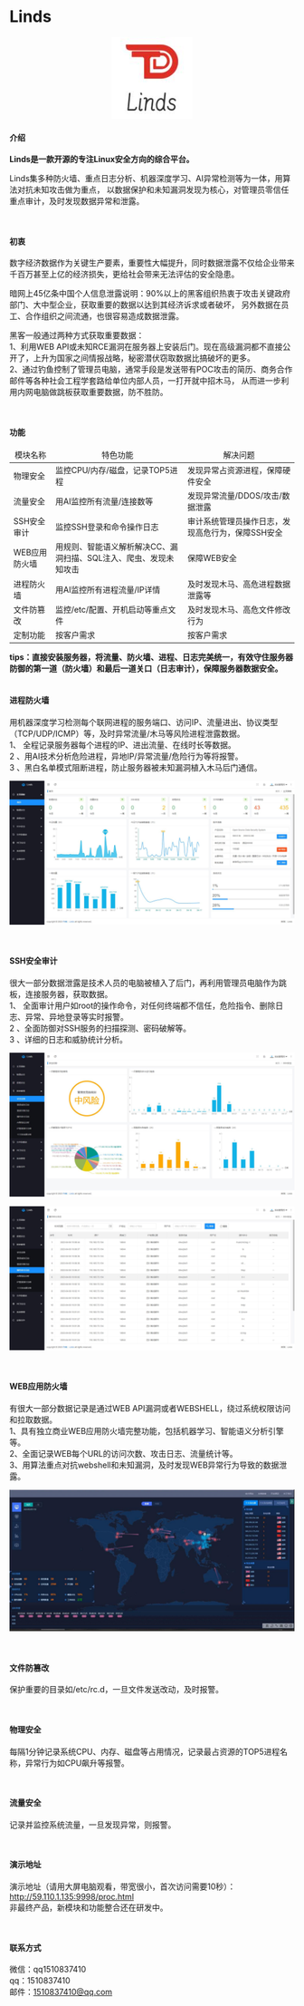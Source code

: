 # Linds

<p align="center">
  <img width="144" src="https://raw.githubusercontent.com/lindsec/Linds/main/img/linds.jpg">
</p>


#### 介绍
**Linds是一款开源的专注Linux安全方向的综合平台。**

Linds集多种防火墙、重点日志分析、机器深度学习、AI异常检测等为一体，用算法对抗未知攻击做为重点，
以数据保护和未知漏洞发现为核心，对管理员零信任重点审计，及时发现数据异常和泄露。

<br>

#### 初衷
数字经济数据作为关键生产要素，重要性大幅提升，同时数据泄露不仅给企业带来千百万甚至上亿的经济损失，更给社会带来无法评估的安全隐患。

暗网上45亿条中国个人信息泄露说明：90%以上的黑客组织热衷于攻击关键政府部门、大中型企业，获取重要的数据以达到其经济诉求或者破坏，
另外数据在员工、合作组织之间流通，也很容易造成数据泄露。

黑客一般通过两种方式获取重要数据：<br>
1、利用WEB API或未知RCE漏洞在服务器上安装后门。现在高级漏洞都不直接公开了，上升为国家之间情报战略，秘密潜伏窃取数据比搞破坏的更多。<br>
2、通过钓鱼控制了管理员电脑，通常手段是发送带有POC攻击的简历、商务合作邮件等各种社会工程学套路给单位内部人员，一打开就中招木马，
从而进一步利用内网电脑做跳板获取重要数据，防不胜防。

<br>

#### 功能
<table cellspacing="0" cellpadding="0">
  <thead>
    <tr>
      <td align="center">模块名称</td><td align="center">特色功能</td><td align="center">解决问题</td>
    </tr>
  </thead>
  <tbody>
    <tr>
      <td valign="middle">物理安全</td>
      <td valign="middle">监控CPU/内存/磁盘，记录TOP5进程</td>
      <td valign="middle">发现异常占资源进程，保障硬件安全</td>
    </tr>
    <tr>
      <td valign="middle">流量安全</td>
      <td valign="middle">用AI监控所有流量/连接数等</td>
      <td valign="middle">发现异常流量/DDOS/攻击/数据泄露</td>
    </tr>
    <tr>
      <td valign="middle">SSH安全审计</td>
      <td valign="middle">监控SSH登录和命令操作日志</td>
      <td valign="middle">审计系统管理员操作日志，发现高危行为，保障SSH安全</td>
    </tr>
    <tr>
      <td valign="middle">WEB应用防火墙</td>
      <td valign="middle">用规则、智能语义解析解决CC、漏洞扫描、SQL注入、爬虫、发现未知攻击</td>
      <td valign="middle">保障WEB安全</td>
    </tr>
    <tr>
      <td valign="middle">进程防火墙</td>
      <td valign="middle">用AI监控所有进程流量/IP详情</td>
      <td valign="middle">及时发现木马、高危进程数据泄露等</td>
    </tr>
    <tr>
      <td valign="middle">文件防篡改</td>
      <td valign="middle">监控/etc/配置、开机启动等重点文件</td>
      <td valign="middle">及时发现木马、高危文件修改行为</td>
    </tr>
    <tr>
      <td valign="middle">定制功能</td>
      <td valign="middle">按客户需求</td>
      <td valign="middle">按客户需求</td>
    </tr>
  </tbody>
</table>

**tips：直接安装服务器，将流量、防火墙、进程、日志完美统一，有效守住服务器防御的第一道（防火墙）和最后一道关口（日志审计），保障服务器数据安全。**
<br>
<br>

#### 进程防火墙

用机器深度学习检测每个联网进程的服务端口、访问IP、流量进出、协议类型（TCP/UDP/ICMP）等，及时异常流量/木马等风险进程泄露数据。<br>
1、 全程记录服务器每个进程的IP、进出流量、在线时长等数据。<br>
2 、用AI技术分析危险进程，异地IP/异常流量/危险行为等将报警。<br>
3 、黑白名单模式阻断进程，防止服务器被未知漏洞植入木马后门通信。<br>
<p align="center">
  <img src="https://raw.githubusercontent.com/lindsec/Linds/main/img/2-2.jpg">
</p>

<br>

#### SSH安全审计

很大一部分数据泄露是技术人员的电脑被植入了后门，再利用管理员电脑作为跳板，连接服务器，获取数据。<br>
1、 全面审计用户如root的操作命令，对任何终端都不信任，危险指令、删除日志、异常、异地登录等实时报警。<br>
2 、全面防御对SSH服务的扫描探测、密码破解等。<br>
3 、详细的日志和威胁统计分析。<br>
<p align="center">
  <img src="https://raw.githubusercontent.com/lindsec/Linds/main/img/2-3-1.jpg">
</p>
<p align="center">
  <img src="https://raw.githubusercontent.com/lindsec/Linds/main/img/2-3-2.jpg">
</p>

<br>

#### WEB应用防火墙

有很大一部分数据记录是通过WEB API漏洞或者WEBSHELL，绕过系统权限访问和拉取数据。<br>
1、具有独立商业WEB应用防火墙完整功能，包括机器学习、智能语义分析引擎等。<br>
2、全面记录WEB每个URL的访问次数、攻击日志、流量统计等。<br>
3、用算法重点对抗webshell和未知漏洞，及时发现WEB异常行为导致的数据泄露。<br>
<p align="center">
  <img src="https://raw.githubusercontent.com/lindsec/Linds/main/img/2-4.jpg">
</p>

<br>

#### 文件防篡改

保护重要的目录如/etc/rc.d，一旦文件发送改动，及时报警。

<br>

#### 物理安全

每隔1分钟记录系统CPU、内存、磁盘等占用情况，记录最占资源的TOP5进程名称，异常行为如CPU飙升等报警。

<br>

#### 流量安全

记录并监控系统流量，一旦发现异常，则报警。

<br>

#### 演示地址

演示地址（请用大屏电脑观看，带宽很小，首次访问需要10秒）：<br>
http://59.110.1.135:9998/proc.html <br>
非最终产品，新模块和功能整合还在研发中。<br>

<br>

#### 联系方式

微信：qq1510837410 <br>
qq：1510837410 <br>
邮件：1510837410@qq.com <br>
